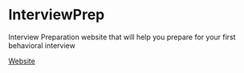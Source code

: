 # InterviewPrep
Interview Preparation website that will help you prepare for your first behavioral interview

[Website](https://kerwinteh.github.io/interviewPrep/)
